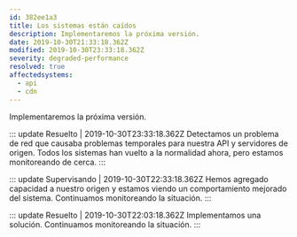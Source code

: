 ```yaml
---
id: 382ee1a3
title: Los sistemas están caídos
description: Implementaremos la próxima versión.
date: 2019-10-30T21:33:18.362Z
modified: 2019-10-30T23:33:18.362Z
severity: degraded-performance
resolved: true
affectedsystems:
  - api
  - cdn
---
```


Implementaremos la próxima versión.


::: update Resuelto | 2019-10-30T23:33:18.362Z
Detectamos un problema de red que causaba problemas temporales para nuestra API y servidores de origen. Todos los sistemas han vuelto a la normalidad ahora, pero estamos monitoreando de cerca.
:::

::: update Supervisando | 2019-10-30T22:33:18.362Z
Hemos agregado capacidad a nuestro origen y estamos viendo un comportamiento mejorado del sistema. Continuamos monitoreando la situación.
:::

::: update Resuelto | 2019-10-30T22:03:18.362Z
Implementamos una solución. Continuamos monitoreando la situación.
:::

